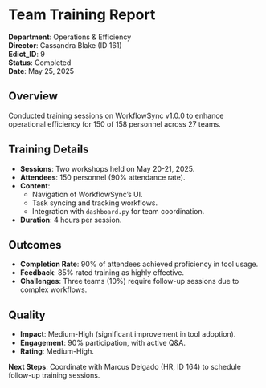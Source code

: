 # Team Training Report

**Department**: Operations & Efficiency  
**Director**: Cassandra Blake (ID 161)  
**Edict_ID**: 9  
**Status**: Completed  
**Date**: May 25, 2025

## Overview
Conducted training sessions on WorkflowSync v1.0.0 to enhance operational efficiency for 150 of 158 personnel across 27 teams.

## Training Details
- **Sessions**: Two workshops held on May 20-21, 2025.
- **Attendees**: 150 personnel (90% attendance rate).
- **Content**:
  - Navigation of WorkflowSync’s UI.
  - Task syncing and tracking workflows.
  - Integration with `dashboard.py` for team coordination.
- **Duration**: 4 hours per session.

## Outcomes
- **Completion Rate**: 90% of attendees achieved proficiency in tool usage.
- **Feedback**: 85% rated training as highly effective.
- **Challenges**: Three teams (10%) require follow-up sessions due to complex workflows.

## Quality
- **Impact**: Medium-High (significant improvement in tool adoption).
- **Engagement**: 90% participation, with active Q&A.
- **Rating**: Medium-High.

**Next Steps**: Coordinate with Marcus Delgado (HR, ID 164) to schedule follow-up training sessions.